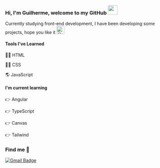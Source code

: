 ### Hi, I'm Guilherme, welcome to my GitHub <img src="https://media.giphy.com/media/hvRJCLFzcasrR4ia7z/giphy.gif" width="30" >

Currently studying front-end development, I have been developing some projects, hope you like it <picture>
  <source srcset="https://fonts.gstatic.com/s/e/notoemoji/latest/1f603/512.webp" type="image/webp">
  <img src="https://fonts.gstatic.com/s/e/notoemoji/latest/1f603/512.gif" alt="😃" width="25" height="25">
</picture>

#### Tools I've Learned

🐱‍👓 HTML

🐱‍💻 CSS

🌎 JavaScript

#### I'm current learning

👉 Angular

👉 TypeScript

👉 Canvas

👉 Tailwind

### Find me 📧
[![Gmail Badge](https://img.shields.io/badge/-guilhermedesouza.dev@gmail.com-c14438?style=flat-square&logo=Gmail&logoColor=white&link=mailto:guilhermedesouza.dev@gmail.com)](mailto:guilhermedesouza.dev@gmail.com)
